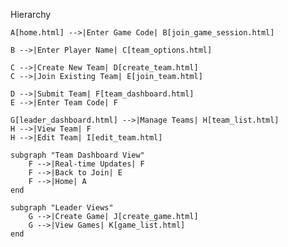 Hierarchy

    A[home.html] -->|Enter Game Code| B[join_game_session.html]
    
    B -->|Enter Player Name| C[team_options.html]
    
    C -->|Create New Team| D[create_team.html]
    C -->|Join Existing Team| E[join_team.html]
    
    D -->|Submit Team| F[team_dashboard.html]
    E -->|Enter Team Code| F
    
    G[leader_dashboard.html] -->|Manage Teams| H[team_list.html]
    H -->|View Team| F
    H -->|Edit Team| I[edit_team.html]
    
    subgraph "Team Dashboard View"
        F -->|Real-time Updates| F
        F -->|Back to Join| E
        F -->|Home| A
    end
    
    subgraph "Leader Views"
        G -->|Create Game| J[create_game.html]
        G -->|View Games| K[game_list.html]
    end
